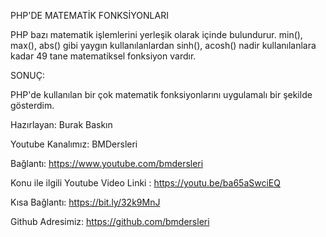 PHP'DE MATEMATİK FONKSİYONLARI

PHP bazı matematik işlemlerini yerleşik olarak içinde bulundurur. min(), max(), abs() gibi yaygın kullanılanlardan sinh(), acosh() nadir kullanılanlara kadar 49 tane matematiksel fonksiyon vardır.

SONUÇ:

PHP'de kullanılan bir çok matematik fonksiyonlarını uygulamalı bir şekilde gösterdim.

Hazırlayan: Burak Baskın

Youtube Kanalımız: BMDersleri

Bağlantı: https://www.youtube.com/bmdersleri

Konu ile ilgili Youtube Video Linki : https://youtu.be/ba65aSwciEQ

Kısa Bağlantı: https://bit.ly/32k9MnJ

Github Adresimiz: https://github.com/bmdersleri
